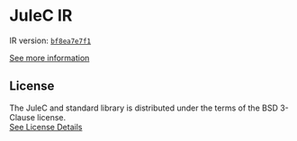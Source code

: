 # JuleC IR

IR version: [`bf8ea7e7f1`](https://github.com/julelang/jule/tree/bf8ea7e7f1019e1d4019209cec6338109c778e8f)

[See more information](https://manual.jule.dev/getting-started/installation/compiling-from-source/compile-from-ir)

## License

The JuleC and standard library is distributed under the terms of the BSD 3-Clause license. \
[See License Details](./LICENSE)
